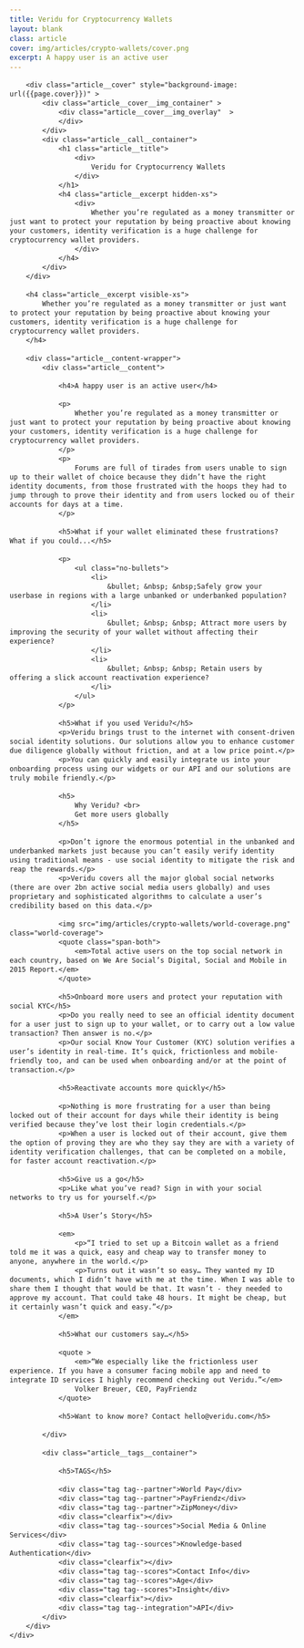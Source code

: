 ```yaml
---
title: Veridu for Cryptocurrency Wallets
layout: blank
class: article
cover: img/articles/crypto-wallets/cover.png
excerpt: A happy user is an active user
---
```

<article>
	<div class="article__body article__body--crypto-wallets">

		<div class="article__cover" style="background-image: url({{page.cover}})" >
			<div class="article__cover__img_container" >
				<div class="article__cover__img_overlay"  >
				</div>
			</div>
			<div class="article__call__container">
				<h1 class="article__title">
					<div>
						Veridu for Cryptocurrency Wallets
					</div>
				</h1>
				<h4 class="article__excerpt hidden-xs">
					<div>
						Whether you’re regulated as a money transmitter or just want to protect your reputation by being proactive about knowing your customers, identity verification is a huge challenge for cryptocurrency wallet providers.
					</div>
				</h4>
			</div>
		</div>

		<h4 class="article__excerpt visible-xs">
			Whether you’re regulated as a money transmitter or just want to protect your reputation by being proactive about knowing your customers, identity verification is a huge challenge for cryptocurrency wallet providers.
		</h4>

		<div class="article__content-wrapper">
			<div class="article__content">

				<h4>A happy user is an active user</h4>

				<p>
					Whether you’re regulated as a money transmitter or just want to protect your reputation by being proactive about knowing your customers, identity verification is a huge challenge for cryptocurrency wallet providers.
				</p>
				<p>
					Forums are full of tirades from users unable to sign up to their wallet of choice because they didn’t have the right identity documents, from those frustrated with the hoops they had to jump through to prove their identity and from users locked ou of their accounts for days at a time.
				</p>

				<h5>What if your wallet eliminated these frustrations? What if you could...</h5>

				<p>
					<ul class="no-bullets">
						<li>
							&bullet; &nbsp; &nbsp;Safely grow your userbase in regions with a large unbanked or underbanked population?
						</li>
						<li>
							&bullet; &nbsp; &nbsp; Attract more users by improving the security of your wallet without affecting their experience?
						</li>
						<li>
							&bullet; &nbsp; &nbsp; Retain users by offering a slick account reactivation experience?
						</li>
					</ul>
				</p>

				<h5>What if you used Veridu?</h5>
				<p>Veridu brings trust to the internet with consent-driven social identity solutions. Our solutions allow you to enhance customer due diligence globally without friction, and at a low price point.</p>
				<p>You can quickly and easily integrate us into your onboarding process using our widgets or our API and our solutions are truly mobile friendly.</p>

				<h5>
					Why Veridu? <br>
					Get more users globally
				</h5>

				<p>Don’t ignore the enormous potential in the unbanked and underbanked markets just because you can’t easily verify identity using traditional means - use social identity to mitigate the risk and reap the rewards.</p>
				<p>Veridu covers all the major global social networks (there are over 2bn active social media users globally) and uses proprietary and sophisticated algorithms to calculate a user’s credibility based on this data.</p>

				<img src="img/articles/crypto-wallets/world-coverage.png" class="world-coverage">
				<quote class="span-both">
					<em>Total active users on the top social network in each country, based on We Are Social’s Digital, Social and Mobile in 2015 Report.</em>
				</quote>

				<h5>Onboard more users and protect your reputation with social KYC</h5>
				<p>Do you really need to see an official identity document for a user just to sign up to your wallet, or to carry out a low value transaction? Then answer is no.</p>
				<p>Our social Know Your Customer (KYC) solution verifies a user’s identity in real-time. It’s quick, frictionless and mobile-friendly too, and can be used when onboarding and/or at the point of transaction.</p>

				<h5>Reactivate accounts more quickly</h5>

				<p>Nothing is more frustrating for a user than being locked out of their account for days while their identity is being verified because they’ve lost their login credentials.</p>
				<p>When a user is locked out of their account, give them the option of proving they are who they say they are with a variety of identity verification challenges, that can be completed on a mobile, for faster account reactivation.</p>

				<h5>Give us a go</h5>
				<p>Like what you’ve read? Sign in with your social networks to try us for yourself.</p>

				<h5>A User’s Story</h5>

				<em>
					<p>“I tried to set up a Bitcoin wallet as a friend told me it was a quick, easy and cheap way to transfer money to anyone, anywhere in the world.</p>
					<p>Turns out it wasn’t so easy… They wanted my ID documents, which I didn’t have with me at the time. When I was able to share them I thought that would be that. It wasn’t - they needed to approve my account. That could take 48 hours. It might be cheap, but it certainly wasn’t quick and easy.”</p>
				</em>

				<h5>What our customers say…</h5>

				<quote >
					<em>“We especially like the frictionless user experience. If you have a consumer facing mobile app and need to integrate ID services I highly recommend checking out Veridu.”</em>
					Volker Breuer, CEO, PayFriendz
				</quote>

				<h5>Want to know more? Contact hello@veridu.com</h5>

			</div>

			<div class="article__tags__container">

				<h5>TAGS</h5>

				<div class="tag tag--partner">World Pay</div>
				<div class="tag tag--partner">PayFriendz</div>
				<div class="tag tag--partner">ZipMoney</div>
				<div class="clearfix"></div>
				<div class="tag tag--sources">Social Media & Online Services</div>
				<div class="tag tag--sources">Knowledge-based Authentication</div>
				<div class="clearfix"></div>
				<div class="tag tag--scores">Contact Info</div>
				<div class="tag tag--scores">Age</div>
				<div class="tag tag--scores">Insight</div>
				<div class="clearfix"></div>
				<div class="tag tag--integration">API</div>
			</div>
		</div>
	</div>
</article>


<script type="text/javascript">

	function load () {

		angular
			.module('app')
			.controller('SolutionsCtrl', SolutionsCtrl);

		var $window = $(window);
		var $cover = $('.article__cover');

		SolutionsCtrl.$inject = [];
		function SolutionsCtrl () {
			var vm = this;

			vm.sectorsTabs = { active : 'payments' };
			vm.partnersTabs = { active : 'payfriendz' };
		}

		$cover.css('height', ($window.height() * 2/3));

		$window.resize(function() {
			$cover.css('height', ($window.height() * 2/3));
		});

	}

	document.addEventListener('DOMContentLoaded', load);

</script>
